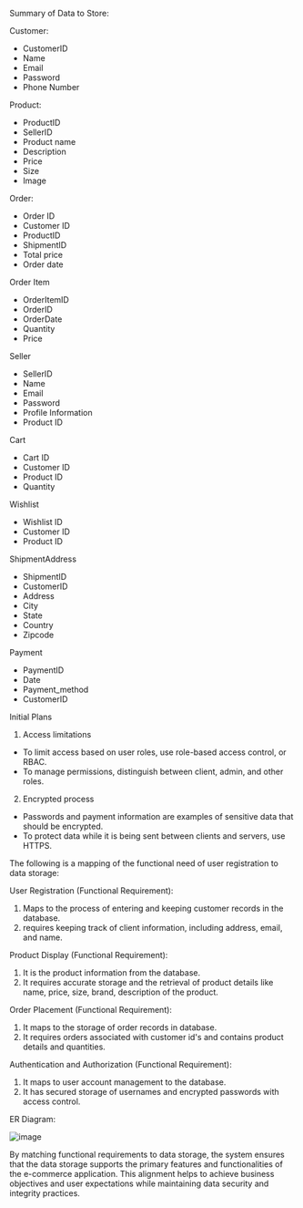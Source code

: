 
Summary of Data to Store:

Customer:

* CustomerID
* Name
* Email
* Password
* Phone Number

Product:

* ProductID
* SellerID
* Product name
* Description
* Price
* Size
* Image

Order:

* Order ID
* Customer ID
* ProductID
* ShipmentID
* Total price
* Order date

Order Item
* OrderItemID
* OrderID
* OrderDate
* Quantity
* Price

Seller

* SellerID
* Name
* Email
* Password
* Profile Information
* Product ID

Cart
* Cart ID
* Customer ID
* Product ID
* Quantity

Wishlist
* Wishlist ID
* Customer ID
* Product ID

ShipmentAddress
* ShipmentID
* CustomerID
* Address
* City
* State
* Country
* Zipcode

Payment
* PaymentID
* Date
* Payment_method
* CustomerID

Initial Plans

1. Access limitations
* To limit access based on user roles, use role-based access control, or RBAC.
* To manage permissions, distinguish between client, admin, and other roles.
2. Encrypted process
* Passwords and payment information are examples of sensitive data that should be encrypted.
* To protect data while it is being sent between clients and servers, use HTTPS.

The following is a mapping of the functional need of user registration to data storage:

 User Registration (Functional Requirement):
 1. Maps to the process of entering and keeping customer records in the database.
 2. requires keeping track of client information, including address, email, and name.

 Product Display (Functional Requirement):
 1. It is the product information from the database.
 2. It requires accurate storage and the retrieval of product details like name, price, size, brand, description of the product.

 Order Placement (Functional Requirement):
 1. It maps to the storage of order records in database.
 2. It requires orders associated with customer id's and contains product details and quantities.

 Authentication and Authorization (Functional Requirement):
 1. It maps to user account management to the database.
 2. It has secured storage of usernames and encrypted passwords with access control.

ER Diagram:



![image](https://github.com/asrithadaida/GDP_ECommerce_Project/assets/137849928/c4afe371-4c08-41a6-b706-cc1c34598e9f)




By matching functional requirements to data storage, the system ensures that the data storage supports the primary features and functionalities of the e-commerce application. This alignment helps to achieve business objectives and user expectations while maintaining data security and integrity practices.
